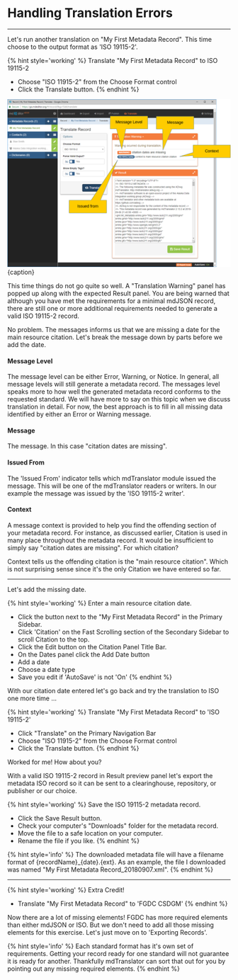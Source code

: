 # Handling Translation Errors
---

Let's run another translation on "My First Metadata Record".  This time choose to the output format as 'ISO 19115-2'.

{% hint style='working' %}
  Translate "My First Metadata Record" to ISO 19115-2
  * Choose "ISO 11915-2" from the <span class="md-element">Choose Format</span> control
  * Click the <span class="btn btn-primary btn-sm"> <i class="fa fa-retweet"> </i> Translate</span> button.
{% endhint %}

![Translate Record Window with Warnings](/assets/get-started/translate-mdjson-3.png){caption}

This time things do not go quite so well.  A "Translation Warning" panel has popped up along with the expected <span class="md-panel">Result</span> panel.  You are being warned that although you have met the requirements for a minimal mdJSON record, there are still one or more additional requirements needed to generate a valid ISO 19115-2 record.  

No problem.  The messages informs us that we are missing a date for the main resource citation.  Let's break the message down by parts before we add the date.

#### Message Level

The message level can be either Error, Warning, or Notice.  In general, all message levels will still generate a metadata record.  The messages level speaks more to how well the generated metadata record conforms to the requested standard.  We will have more to say on this topic when we discuss translation in detail.  For now, the best approach is to fill in all missing data identified by either an Error or Warning message.  

#### Message

The message.  In this case "citation dates are missing".

#### Issued From

The 'Issued From' indicator tells which mdTranslator module issued the message.  This will be one of the mdTranslator readers or writers.  In our example the message was issued by the 'ISO 19115-2 writer'.  

#### Context

A message context is provided to help you find the offending section of your metadata record.  For instance, as discussed earlier, <span class="md-panel">Citation</span> is used in many place throughout the metadata record.  It would be insufficient to simply say "citation dates are missing".  For which citation?  

Context tells us the offending citation is the "main resource citation".  Which is not surprising sense since it's the only <span class="md-panel">Citation</span> we have entered so far.  

---

Let's add the missing date.  

{% hint style='working' %}
  Enter a main resource citation date.
  * Click the <span class="btn btn-success btn-sm"> <i class="fa fa-pencil"> </i> </span> button next to the "My First Metadata Record" in the <span class="md-window">Primary Sidebar</span>.
  * Click 'Citation' on the <span class="md-window">Fast Scrolling</span> section of the <span class="md-window">Secondary Sidebar</span> to scroll <span class="md-panel">Citation</span> to the top.
  * Click the <span class="btn btn-success btn-sm"> <i class="fa fa-pencil"> </i> Edit</span> button on the <span class="md-panel">Citation</span> <span class="md-window">Panel Title Bar</span>.
  * On the <span class="md-panel">Dates</span> panel click the <span class="btn btn-info btn-sm"> <i class="fa fa-plus"> </i> Add Date</span> button
  * Add a date
  * Choose a date type
  * Save you edit if 'AutoSave' is not 'On'
{% endhint %}

With our citation date entered let's go back and try the translation to ISO one more time ...

{% hint style='working' %}
  Translate "My First Metadata Record" to 'ISO 19115-2'
  * Click "Translate" on the <span class="md-window">Primary Navigation Bar</span>
  * Choose "ISO 11915-2" from the <span class="md-element">Choose Format</span> control
  * Click the <span class="btn btn-primary btn-sm"> <i class="fa fa-retweet"> </i> Translate</span> button.
{% endhint %}

Worked for me!  How about you?

With a valid ISO 19115-2 record in <span class="md-panel">Result</span> preview panel let's export the metadata ISO record so it can be sent to a clearinghouse, repository, or publisher or our choice.  

{% hint style='working' %}
  Save the ISO 19115-2 metadata record.
  * Click the <span class="btn btn-success btn-sm"> <i class="fa fa-floppy-o"> </i> Save Result</span> button.
  * Check your computer's "Downloads" folder for the metadata record.
  * Move the file to a safe location on your computer.
  * Rename the file if you like.
{% endhint %}

{% hint style='info' %}
  The downloaded metadata file will have a filename format of {recordName}_{date}.{ext}.  As an example, the file I downloaded was named "My First Metadata Record_20180907.xml".
{% endhint %}

---

{% hint style='working' %}
  Extra Credit!
  * Translate "My First Metadata Record" to 'FGDC CSDGM'
{% endhint %}

Now there are a lot of missing elements!  FGDC has more required elements than either mdJSON or ISO.  But we don't need to add all those missing elements for this exercise.  Let's just move on to 'Exporting Records'.

{% hint style='info' %}
  Each standard format has it's own set of requirements.  Getting your record ready for one standard will not guarantee it is ready for another.  Thankfully mdTranslator can sort that out for you by pointing out any missing required elements.
{% endhint %}
   